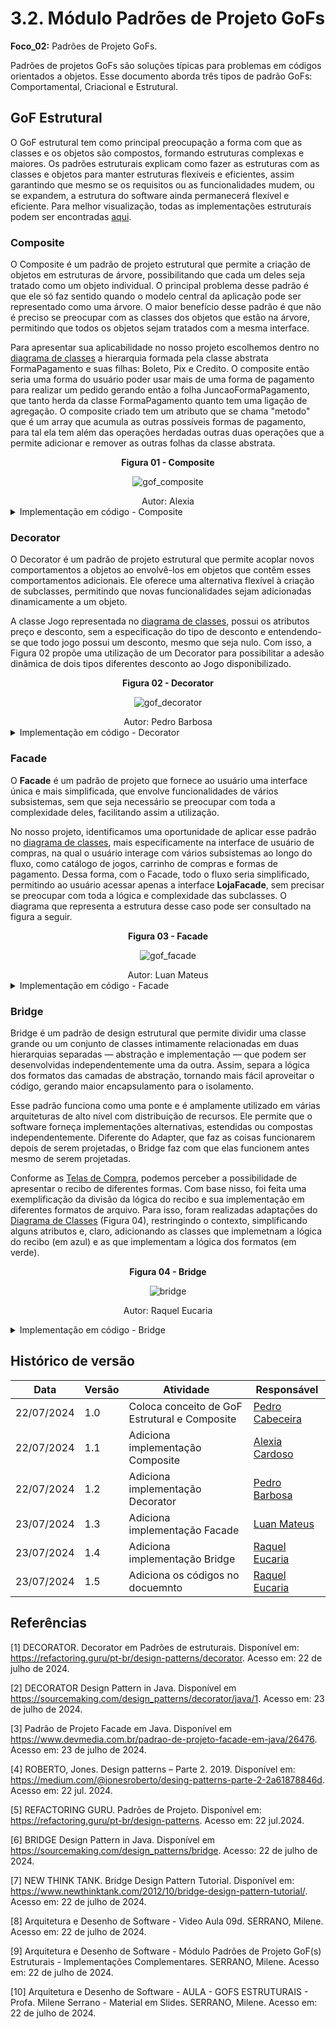 # 3.2. Módulo Padrões de Projeto GoFs

**Foco_02:** Padrões de Projeto GoFs.

Padrões de projetos GoFs são soluções típicas para problemas em códigos orientados a objetos. Esse documento aborda três tipos de padrão GoFs: Comportamental, Criacional e Estrutural.

## GoF Estrutural

O GoF estrutural tem como principal preocupação a forma com que as classes e os objetos são compostos, formando estruturas complexas e maiores. Os padrões estruturais explicam como fazer as estruturas com as classes e objetos para manter estruturas flexíveis e eficientes, assim garantindo que mesmo se os requisitos ou as funcionalidades mudem, ou se expandem, a estrutura do software ainda permanecerá flexível e eficiente. Para melhor visualização, todas as implementações estruturais podem ser encontradas [aqui](../../codigo/estrutural/).


### Composite

O Composite é um padrão de projeto estrutural que permite a criação de objetos em estruturas de árvore, possibilitando que cada um deles seja tratado como um objeto individual. O principal problema desse padrão é que ele só faz sentido quando o modelo central da aplicação pode ser representado como uma árvore. O maior benefício desse padrão é que não é preciso se preocupar com as classes dos objetos que estão na árvore, permitindo que todos os objetos sejam tratados com a mesma interface.

Para apresentar sua aplicabilidade no nosso projeto escolhemos dentro no [diagrama de classes](../Modelagem/2.1.1.UMLEstaticos.md) a hierarquia formada pela classe abstrata FormaPagamento e suas filhas: Boleto, Pix e Credito. O composite então seria uma forma do usuário poder usar mais de uma forma de pagamento para realizar um pedido gerando então a folha JuncaoFormaPagamento, que tanto herda da classe FormaPagamento quanto tem uma ligação de agregação. O composite criado tem um atributo que se chama "metodo" que é um array que acumula as outras possíveis formas de pagamento, para tal ela tem além das operações herdadas outras duas operações que a permite adicionar e remover as outras folhas da classe abstrata.

<center><strong>Figura 01 - Composite</strong></center>

<center>

![gof_composite](../assets/gof/composite.png)

</center>

<div style="text-align:center;">
Autor: Alexia
</div>

<details>
    <summary>Implementação em código - Composite</summary>
        

    class FormaPagamento {
        constructor(dataVencimento) {
            this.dataVencimento = dataVencimento
            if (new.target === FormaPagamento) {
                throw new Error("Não é possível instanciar a classe abstrata diretamente.");
            }
        }

        // Método abstrato
        cancelarPagamento() {
            throw new Error("Método 'cancelarPagamento()' deve ser implementado.");
        }

        confirmarPagamento() {
            throw new Error("Método 'confirmarPagamento()' deve ser implementado.");
        }
    }

    class Boleto extends FormaPagamento {
        constructor(codigoNumero) {
            super();
            this.codigoNumero = codigoNumero;
        }

        cancelarPagamento() {
            return "Pagamento em Boleto Cancelado";
        }

        confirmarPagamento() {
            return "Pagamento em Boleto Confirmado";
        }

        gerarCodigoBarras() {
            return this.codigoNumero;
        }
    }

    class Pix extends FormaPagamento {
        constructor(chavePix) {
            super();
            this.chavePix = chavePix;
        }

        cancelarPagamento() {
            return "Pagamento de Pix Cancelado";
        }

        confirmarPagamento() {
            return "Pagamento de Pix Confirmado";
        }

        gerarQRCode() {
            return "QR Code";
        }
    }

    class Credito extends FormaPagamento {
        constructor(numeroCartao, titular, cvc, validade) {
            super();
            this.numeroCartao = numeroCartao;
            this.titular = titular;
            this.cvc = cvc;
            this.validade = validade;
        }

        cancelarPagamento() {
            return "Pagamento de Cartão Cancelado";
        }

        confirmarPagamento() {
            return "Pagamento de Cartão Confirmado";
        }

        solicitarCartao() {
            return this.numeroCartao;
        }
    }

    class JuncaoFormaPagamento extends FormaPagamento {
        constructor() {
            super();
            this.metodo = [];
        }

        adicionaPagamento(formaPagamento) {
            this.metodo.push(formaPagamento);
        }

        removePagamento(formaPagamento) {
            const index = this.metodo.indexOf(formaPagamento);
            if (index > -1) {
                this.metodo.splice(index, 1);
            }
        }

        cancelarPagamento() {
            this.metodo.forEach(metodo => metodo.cancelarPagamento());
            return "Todos os pagamentos foram cancelados.";
        }

        confirmarPagamento() {
            this.metodo.forEach(metodo => metodo.confirmarPagamento());
            return "Todos os pagamentos foram confirmados.";
        }
    }

    // Criando formas de pagamento
    const cartaoCredito = new Credito('1234 5678 9101 1121', 'João Silva', '123', '12/25');
    const boletoBancario = new Boleto('34191.75503 00000.104628 01605.093000 7 81180000025400');

    console.log(cartaoCredito.solicitarCartao());

    // Criando o composite
    const juncaoPagamento = new JuncaoFormaPagamento();
    juncaoPagamento.adicionaPagamento(cartaoCredito);
    juncaoPagamento.adicionaPagamento(boletoBancario);

    // Confirmando pagamentos
    console.log(juncaoPagamento.confirmarPagamento()); // Saída: Todos os pagamentos foram confirmados.

    // Cancelando pagamentos
    console.log(juncaoPagamento.cancelarPagamento()); // Saída: Todos os pagamentos foram cancelados.

</details>


### Decorator

O Decorator é um padrão de projeto estrutural que permite acoplar novos comportamentos a objetos ao envolvê-los em objetos que contêm esses comportamentos adicionais. Ele oferece uma alternativa flexível à criação de subclasses, permitindo que novas funcionalidades sejam adicionadas dinamicamente a um objeto.

A classe Jogo representada no [diagrama de classes](../Modelagem/2.1.1.UMLEstaticos.md), possui os atributos preço e desconto, sem a especificação do tipo de desconto e entendendo-se que todo jogo possui um desconto, mesmo que seja nulo. Com isso, a Figura 02 propõe uma utilização de um Decorator para possibilitar a adesão dinâmica de dois tipos diferentes desconto ao Jogo disponibilizado.

<center><strong>Figura 02 - Decorator</strong></center>

<center>

![gof_decorator](../assets/gof/decorator.png)

</center>

<div style="text-align:center;">
Autor: Pedro Barbosa
</div>

<details>
<summary>Implementação em código - Decorator</summary>
    

    // Interface Jogo
    class Jogo {
        constructor(nome, desenvolvedor, editora, avaliacoes, descricao, dataLancamento, preco, plataforma, generos, recursos, tipos, quantidadeVendido, requisitosSistema) {
            this.nome = nome
            this.desenvolvedor = desenvolvedor 
            this.editora = editora
            this.avaliacoes = avaliacoes 
            this.descricao = descricao
            this.dataLancamento = dataLancamento 
            this.preco = preco
            this.plataforma = plataforma 
            this.generos = generos
            this.recursos = recursos 
            this.tipos = tipos
            this.quantidadeVendido = quantidadeVendido 
            this.requisitosSistema = requisitosSistema
        
            if (new.target === Jogo) {
                throw new Error("Não é possível instanciar a classe abstrata diretamente.");
            }
        }

        addJogoAoCarrinho() {
        throw new Error("Método 'addJogoAoCarrinho()' deve ser implementado.");
        }
    }

    // Componente concreto representando um Jogo Basico
    class JogoConcreto extends Jogo {
        constructor(nome, desenvolvedor, editora, avaliacoes, descricao, dataLancamento, preco, plataforma, generos, recursos, tipos, quantidadeVendido, requisitosSistema) {
        super(nome, desenvolvedor, editora, avaliacoes, descricao, dataLancamento, preco, plataforma, generos, recursos, tipos, quantidadeVendido, requisitosSistema);
        }

        addJogoAoCarrinho() {
        console.log(`Adicionando ${this.nome} ao carrinho.`);
        console.log(`Preço total: R$ ${this.preco.toFixed(2)}`);
        }
    }

    // Classe Decorator implementando a interface Jogo
    class JogoDecorator extends Jogo {
        constructor(jogo) {
        super(jogo.nome, jogo.desenvolvedor, jogo.editora, jogo.avaliacoes, jogo.descricao, jogo.dataLancamento, jogo.preco, jogo.plataforma, jogo.generos, jogo.recursos, jogo.tipos, jogo.quantidadeVendido, jogo.requisitosSistema);
        this.jogo = jogo;

        if (new.target === JogoDecorator) {
            throw new Error("Não é possível instanciar a classe abstrata diretamente.");
        }
        }
        
        addJogoAoCarrinho() {
        this.jogo.addJogoAoCarrinho();
        }
    }

    // Classe adicionando o desconto percentual e atualizando preco
    class JogoDescontoPercentual extends JogoDecorator {
        constructor(jogo, descontoPercentual) {
        super(jogo);
        this.descontoPercentual = descontoPercentual;
        this.preco = jogo.preco - jogo.preco * this.descontoPercentual/100 
        }

        addJogoAoCarrinho() {
        this.jogo.addJogoAoCarrinho();
        console.log(`Desconto: ${this.descontoPercentual}%`)
        console.log(`Preço Atual: ${this.preco}`)
        }
    }

    // Classe adicionando o desconto fixo e atualizando preco
    class JogoDescontoFixo extends JogoDecorator {
    constructor(jogo, descontoFixo) {
        super(jogo);
        this.descontoFixo = descontoFixo;
        this.preco = jogo.preco - this.descontoFixo
    }

    addJogoAoCarrinho() {
        this.jogo.addJogoAoCarrinho();
        console.log(`Desconto: R$${this.descontoFixo}`)
        console.log(`Preço Atual: ${this.preco}`)
    }
    }
    
    
    // Exemplo de uso
    const jogoBase = new JogoConcreto();

    jogoBase.nome="The Witcher 3"
    jogoBase.preco=50.00
    jogoBase.desenvolvedor="CD Projekt Red"
    jogoBase.editora="CD Projekt"

    const jogoDescontoPercentual = new JogoDescontoPercentual(jogoBase, 30);
    const jogoDescontoFixo = new JogoDescontoFixo(jogoBase, 10);

    // Prints
    console.log("--- Adicionando jogo com desconto percentual ---");
    jogoDescontoPercentual.addJogoAoCarrinho();

    console.log("\n--- Adicionando jogo com desconto fixo ---");
    jogoDescontoFixo.addJogoAoCarrinho();

    console.log("\n------");
    console.log(`Jogo Base: ${jogoBase.preco}`);
    console.log(`Jogo Desc Fixo: ${jogoDescontoFixo.preco}`);
    console.log(`Jogo Desc Percentual: ${jogoDescontoPercentual.preco}%`);

</details>

### Facade

O **Facade** é um padrão de projeto que fornece ao usuário uma interface única e mais simplificada, que envolve funcionalidades de vários subsistemas, sem que seja necessário se preocupar com toda a complexidade deles, facilitando assim a utilização.

No nosso projeto, identificamos uma oportunidade de aplicar esse padrão no [diagrama de classes](../Modelagem/2.1.1.UMLEstaticos.md), mais especificamente na interface de usuário de compras, na qual o usuário interage com vários subsistemas ao longo do fluxo, como catálogo de jogos, carrinho de compras e formas de pagamento. Dessa forma, com o Facade, todo o fluxo seria simplificado, permitindo ao usuário acessar apenas a interface **LojaFacade**, sem precisar se preocupar com toda a lógica e complexidade das subclasses. O diagrama que representa a estrutura desse caso pode ser consultado na figura a seguir.

<center><strong>Figura 03 - Facade</strong></center>

<center>

![gof_facade](../assets/gof/facade.png)

</center>

<div style="text-align:center;">
Autor: Luan Mateus
</div>

<details>
<summary>Implementação em código - Facade</summary>
    

    class Catalogo {
        constructor() {
            this.jogos = [];
        }

        buscarJogo(nome) {
            return this.jogos.find(jogo => jogo.nome === nome);
        }

        filtrarJogos(precoCategoria, genero, recurso, evento, tipo, plataforma) {
            return this.jogos.filter(jogo =>
                (precoCategoria ? jogo.precoCategoria === precoCategoria : true) &&
                (genero ? jogo.genero === genero : true) &&
                (recurso ? jogo.recurso === recurso : true) &&
                (evento ? jogo.evento === evento : true) &&
                (tipo ? jogo.tipo === tipo : true) &&
                (plataforma ? jogo.plataforma === plataforma : true)
            );
        }
    }

    class Jogo {
        constructor(nome, desenvolvedor, editora, avaliacoes, descricao, dataLancamento, dataLancamentoInicial, preco, desconto, plataforma, generos, recursos, tipos, quantidadeVendido, requisitosSistema) {
            this.nome = nome;
            this.desenvolvedor = desenvolvedor;
            this.editora = editora;
            this.avaliacoes = avaliacoes;
            this.descricao = descricao;
            this.dataLancamento = dataLancamento;
            this.dataLancamentoInicial = dataLancamentoInicial;
            this.preco = preco;
            this.desconto = desconto;
            this.plataforma = plataforma;
            this.generos = generos;
            this.recursos = recursos;
            this.tipos = tipos;
            this.quantidadeVendido = quantidadeVendido;
            this.requisitosSistema = requisitosSistema;
        }

        addJogoAoCarrinho() {
            console.log(`${this.nome} adicionado ao carrinho`);
        }
    }

    class Carrinho {
        constructor() {
            this.jogos = [];
        }

        addJogo(jogo) {
            this.jogos.push(jogo);
            console.log(`${jogo.nome} foi adicionado ao carrinho.`);
        }

        calculaValorTotal() {
            return this.jogos.reduce((total, jogo) => total + jogo.preco, 0);
        }

        listaJogosSelecionados() {
            return this.jogos;
        }

        verificaSeTemOJogo(nome) {
            return this.jogos.some(jogo => jogo.nome === nome);
        }

        confirmarPedido() {
            return "Pedido confirmado!";
        }

    }

    class Pedido {
        constructor(numPedido, carrinho, formaPagamento) {
            this.numPedido = numPedido;
            this.status = false;
            this.descontoTotal = 0;
            this.precoTotal = carrinho.calculaValorTotal;
            this.formaPagamento = formaPagamento;
        }

        addBiblioteca() {
            this.jogos.push();
        }

        addQuantidadeVendido() {
            return "Quantidade vendida!"
        }

        enviarRecibo() {
            return "Recibo enviado!";
        }

        confirmarPedido() {
            this.status = true;
            return "Pedido confirmado!";
        }

        cancelarPedido() {
            this.status = false;
            return "Pedido cancelado!";
        }
    }

    class FormaPagamento {
        constructor(dataVencimento) {
            this.dataVencimento = dataVencimento
            if (new.target === FormaPagamento) {
                throw new Error("Não é possível instanciar a classe abstrata diretamente.");
            }
        }

        // Método abstrato
        cancelarPagamento() {
            throw new Error("Método 'cancelarPagamento()' deve ser implementado.");
        }

        confirmarPagamento() {
            throw new Error("Método 'confirmarPagamento()' deve ser implementado.");
        }
    }

    class LojaFacade {

        constructor() {
            this.catalogo = new Catalogo();
            this.carrinho = new Carrinho();
            this.pedido = null;
            this.formaPagamento = null;
            this.jogo = new Jogo();
        }

        buscarJogo(nome) {
            return this.catalogo.buscarJogo(nome);
        }

        filtrarJogos(categoria, genero, recurso, evento, tipo, plataforma) {
            return this.catalogo.filtrarJogos(categoria, genero, recurso, evento, tipo, plataforma);
        }

        addJogoAoCarrinho(nomeJogo) {
            const jogo = this.catalogo.buscarJogo(nomeJogo);
            if (jogo) {
                this.carrinho.addJogo(jogo);
            } else {
                console.log('Jogo não encontrado.');
            }
        }

        confirmarPedido() {
            this.pedido = new Pedido(new Date().getTime(), this.carrinho, this.formaPagamento);
            return this.pedido.confirmarPedido();
        }

        cancelarPedido() {
            return this.pedido.cancelarPedido();
        }

        cancelarPagamento() {
            return this.formaPagamento.cancelarPagamento();
        }
        
        confirmarPagamento() {
            return this.formaPagamento.confirmarPagamento();
        }

        adicionarJogoAoCatalogo(jogo) {
            return this.catalogo.jogos.push(jogo);
        }
    }

    // Classe Cliente
    class Cliente {
        constructor(idCliente, nomeExibicao, pais, biblioteca, carrinho, dataNascimento) {
            this.idCliente = idCliente;
            this.nomeExibicao = nomeExibicao;
            this.pais = pais;
            this.biblioteca = biblioteca;
            this.carrinho = carrinho;
            this.dataNascimento = dataNascimento;
        }

        visualizarProdutos() {
            console.log("Visualizando produtos...");
        }
    }

    // Exemplo de teste - Criando um novo LojaFacade
    const loja = new LojaFacade();
    const jogo1 = new Jogo('Jogo 1', 'Desenvolvedor 1', 'Editora 1', [], 'Descrição 1', new Date(), new Date(), 50, 10, 'PC', ['Ação'], ['Online'], ['Singleplayer'], 100, {});
    const jogo2 = new Jogo('Jogo 2', 'Desenvolvedor 2', 'Editora 2', [], 'Descrição 2', new Date(), new Date(), 60, 5, 'Console', ['RPG'], ['Multiplayer'], ['Multiplayer'], 200, {});

    loja.adicionarJogoAoCatalogo(jogo1);
    loja.adicionarJogoAoCatalogo(jogo2);

    loja.addJogoAoCarrinho('Jogo 1');
    console.log(loja.confirmarPedido());

    // Testando o Cliente
    const cliente = new Cliente('123', 'Nome Cliente', 'Brasil', [], loja.carrinho, new Date());
    cliente.visualizarProdutos();


</details>

### Bridge
Bridge é um padrão de design estrutural que permite dividir uma classe grande ou um conjunto de classes intimamente relacionadas em duas hierarquias separadas — abstração e implementação — que podem ser desenvolvidas independentemente uma da outra. Assim, separa a lógica dos formatos das camadas de abstração, tornando mais fácil aproveitar o código, gerando maior encapsulamento para o isolamento.

Esse padrão funciona como uma ponte e é amplamente utilizado em várias arquiteturas de alto nível com distribuição de recursos. Ele permite que o software forneça implementações alternativas, estendidas ou compostas independentemente. Diferente do Adapter, que faz as coisas funcionarem depois de serem projetadas, o Bridge faz com que elas funcionem antes mesmo de serem projetadas.

Conforme as [Telas de Compra](../Base/1.4.4.Prototipar.md), podemos perceber a possibilidade de apresentar o recibo de diferentes formas. Com base nisso, foi feita uma exemplificação da divisão da lógica do recibo e sua implementação em diferentes formatos de arquivo. Para isso, foram realizadas adaptações do [Diagrama de Classes](../Modelagem/2.1.1.UMLEstaticos.md)  (Figura 04), restringindo o contexto, simplificando alguns atributos e, claro, adicionando as classes que implemetnam a lógica do recibo (em azul) e as que implementam a lógica dos formatos (em verde).


<center>
<strong>Figura 04 - Bridge</strong>

![bridge](../assets/gof/bridge.png) 
    
Autor: Raquel Eucaria
</center>

<details>
<summary>Implementação em código - Bridge</summary>

    class Pedido {
        constructor(numPedido, idCliente, status, precoTotal, descontoTotal, tipoArquivo, geradorArquivo) {
            this.numPedido = numPedido;
            this.idCliente = idCliente;
            this.status = status;
            this.precoTotal = precoTotal;
            this.descontoTotal = descontoTotal;
            this.tipoArquivo = tipoArquivo;
            this.geradorArquivo = geradorArquivo;
        }
        formato() {
            throw new Error('Método "formato()" precisa ser implementado.');
        }
    }

    class Recibo extends Pedido {
        constructor(numPedido, idCliente, status, precoTotal, descontoTotal, tipoArquivo, geradorArquivo) {
            super(numPedido, idCliente, status, precoTotal, descontoTotal, tipoArquivo, geradorArquivo);
        }
        formato() {
            if (this.tipoArquivo === 'txt' || this.tipoArquivo === 'pdf') {
                this.geradorArquivo.format(this);
            } else {
                console.log('Não é possível gerar o recibo no tipo de arquivo especificado.');
            }
        }
    }

    class GeradorArquivo {
        format(pedido) {
            throw new Error('Método "formato()" precisa ser implementado.');
        }
    }

    class GeradorTXT extends GeradorArquivo {
        constructor(nome) {
            super();
            this.geradorNome = nome;
        }
        format(pedido) {
            console.log('Formatando o documento enviado usando como base TXT.');
        }
    }

    class GeradorPDF extends GeradorArquivo {
        constructor(nome) {
            super();
            this.geradorNome = nome;
        }
        format(pedido) {
            console.log('Formatando o documento enviado usando como base PDF.');
        }
    }

    class Carrinho {
        static main() {
            let geradorArquivo = new GeradorTXT('GeradorTXT');
            let pedido = new Recibo('001', '123', 'em processamento', 100.0, 10.0, 'txt', geradorArquivo);
            pedido.formato();
            geradorArquivo = new GeradorPDF('GeradorPDF');
            pedido = new Recibo('002', '456', 'completo', 200.0, 20.0, 'pdf', geradorArquivo);
            pedido.formato();
        }
    }
    Carrinho.main();

</details>

## Histórico de versão

| Data       | Versão | Atividade                         | Responsável |
| ---------- | ------ | --------------------------------- | ----------- |
| 22/07/2024 | 1.0    | Coloca conceito de GoF Estrutural e Composite | [Pedro Cabeceira](https://github.com/pkbceira03)  |
| 22/07/2024 | 1.1    | Adiciona implementação Composite | [Alexia Cardoso](https://github.com/alexianaa)  |
| 22/07/2024 | 1.2    | Adiciona implementação Decorator | [Pedro Barbosa](https://github.com/pedrobarbosaocb)  |
| 23/07/2024 | 1.3    | Adiciona implementação Facade | [Luan Mateus](https://github.com/luanduartee)  |
| 23/07/2024 | 1.4    | Adiciona implementação Bridge | [Raquel Eucaria](https://github.com/raqueleucaria) |
| 23/07/2024 | 1.5    | Adiciona os códigos no docuemnto | [Raquel Eucaria](https://github.com/raqueleucaria) |


## Referências
[1] DECORATOR. Decorator em Padrões de estruturais. Disponível em: <https://refactoring.guru/pt-br/design-patterns/decorator>. Acesso em: 22 de julho de 2024.

[2] DECORATOR Design Pattern in Java. Disponível em <https://sourcemaking.com/design_patterns/decorator/java/1>. Acesso em: 23 de julho de 2024.

[3] Padrão de Projeto Facade em Java. Disponível em <https://www.devmedia.com.br/padrao-de-projeto-facade-em-java/26476>. Acesso em: 23 de julho de 2024.

[4] ROBERTO, Jones. Design patterns – Parte 2. 2019. Disponível em: https://medium.com/@jonesroberto/desing-patterns-parte-2-2a61878846d. Acesso em: 22 jul. 2024.

[5] REFACTORING GURU. Padrões de Projeto. Disponível em: https://refactoring.guru/pt-br/design-patterns. Acesso em: 22 jul.2024.

[6] BRIDGE Design Pattern in Java. Disponível em <https://sourcemaking.com/design_patterns/bridge>. Acesso: 22 de julho de 2024.

[7] NEW THINK TANK. Bridge Design Pattern Tutorial. Disponível em: https://www.newthinktank.com/2012/10/bridge-design-pattern-tutorial/. Acesso em: 22 de julho de 2024.

[8] Arquitetura e Desenho de Software - Video Aula 09d. SERRANO, Milene. Acesso em: 22 de julho de 2024.

[9] Arquitetura e Desenho de Software - Módulo Padrões de Projeto GoF(s) Estruturais - Implementações Complementares. SERRANO, Milene. Acesso em: 22 de julho de 2024.

[10] Arquitetura e Desenho de Software - AULA - GOFS ESTRUTURAIS - Profa. Milene Serrano - Material em Slides. SERRANO, Milene. Acesso em: 22 de julho de 2024.



